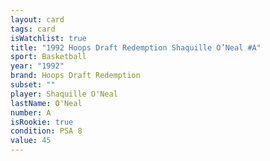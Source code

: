 ```yaml
---
layout: card
tags: card
isWatchlist: true
title: "1992 Hoops Draft Redemption Shaquille O’Neal #A"
sport: Basketball
year: "1992"
brand: Hoops Draft Redemption
subset: ""
player: Shaquille O'Neal
lastName: O'Neal
number: A
isRookie: true
condition: PSA 8
value: 45
---
```

